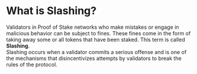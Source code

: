 # What is Slashing?

Validators in Proof of Stake networks who make mistakes or engage in malicious behavior can be subject to fines. These fines come in the form of taking away some or all tokens that have been staked. This term is called **Slashing**. <br>
Slashing occurs when a validator commits a serious offense and is one of the mechanisms that disincentivizes attempts by validators to break the rules of the protocol.
